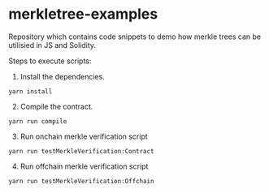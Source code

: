 # merkletree-examples
Repository which contains code snippets to demo how merkle trees can be utilisied in JS and Solidity.

Steps to execute scripts:

1. Install the dependencies.
```shell
yarn install
```

2. Compile the contract.

```shell
yarn run compile
```

3. Run onchain merkle verification script 
```shell
yarn run testMerkleVerification:Contract
```

4. Run offchain merkle verification script
```shell
yarn run testMerkleVerification:Offchain
```